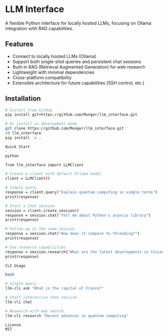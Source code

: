 # LLM Interface

A flexible Python interface for locally hosted LLMs, focusing on Ollama integration with RAG capabilities.

## Features

- Connect to locally hosted LLMs (Ollama)
- Support both single-shot queries and persistent chat sessions
- Built-in RAG (Retrieval Augmented Generation) for web research
- Lightweight with minimal dependencies
- Cross-platform compatibility
- Extensible architecture for future capabilities (SSH control, etc.)

## Installation

```bash
# Install from GitHub
pip install git+https://github.com/Munger/llm_interface.git

# Or install in development mode
git clone https://github.com/Munger/llm_interface.git
cd llm_interface
pip install -e .

Quick Start

python

from llm_interface import LLMClient

# Create a client with default Ollama model
client = LLMClient()

# Simple query
response = client.query("Explain quantum computing in simple terms")
print(response)

# Start a chat session
session = client.create_session()
response = session.chat("Tell me about Python's asyncio library")
print(response)

# Follow-up in the same session
response = session.chat("How does it compare to threading?")
print(response)

# Use research capabilities
response = session.research("What are the latest developments in fusion energy?")
print(response)

CLI Usage

bash

# Single query
llm-cli ask "What is the capital of France?"

# Start interactive chat session
llm-cli chat

# Research with web search
llm-cli research "Recent advances in quantum computing"

License
MIT

